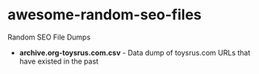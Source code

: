 # awesome-random-seo-files
Random SEO File Dumps



* __archive.org-toysrus.com.csv__ -
Data dump of toysrus.com URLs that have existed in the past
